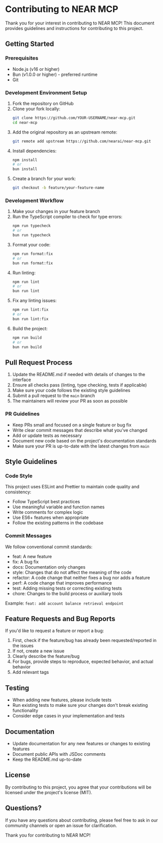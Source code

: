 # Contributing to NEAR MCP

Thank you for your interest in contributing to NEAR MCP! This document provides guidelines and instructions for contributing to this project.

## Getting Started

### Prerequisites

- Node.js (v16 or higher)
- Bun (v1.0.0 or higher) - preferred runtime
- Git

### Development Environment Setup

1. Fork the repository on GitHub
2. Clone your fork locally:
   ```bash
   git clone https://github.com/YOUR-USERNAME/near-mcp.git
   cd near-mcp
   ```
3. Add the original repository as an upstream remote:
   ```bash
   git remote add upstream https://github.com/nearai/near-mcp.git
   ```
4. Install dependencies:
   ```bash
   npm install
   # or
   bun install
   ```
5. Create a branch for your work:
   ```bash
   git checkout -b feature/your-feature-name
   ```

### Development Workflow

1. Make your changes in your feature branch
2. Run the TypeScript compiler to check for type errors:
   ```bash
   npm run typecheck
   # or
   bun run typecheck
   ```
3. Format your code:
   ```bash
   npm run format:fix
   # or
   bun run format:fix
   ```
4. Run linting:
   ```bash
   npm run lint
   # or
   bun run lint
   ```
5. Fix any linting issues:
   ```bash
   npm run lint:fix
   # or
   bun run lint:fix
   ```
6. Build the project:
   ```bash
   npm run build
   # or
   bun run build
   ```

## Pull Request Process

1. Update the README.md if needed with details of changes to the interface
2. Ensure all checks pass (linting, type checking, tests if applicable)
3. Make sure your code follows the existing style guidelines
4. Submit a pull request to the `main` branch
5. The maintainers will review your PR as soon as possible

### PR Guidelines

- Keep PRs small and focused on a single feature or bug fix
- Write clear commit messages that describe what you've changed
- Add or update tests as necessary
- Document new code based on the project's documentation standards
- Make sure your PR is up-to-date with the latest changes from `main`

## Style Guidelines

### Code Style

This project uses ESLint and Prettier to maintain code quality and consistency:

- Follow TypeScript best practices
- Use meaningful variable and function names
- Write comments for complex logic
- Use ES6+ features when appropriate
- Follow the existing patterns in the codebase

### Commit Messages

We follow conventional commit standards:

- feat: A new feature
- fix: A bug fix
- docs: Documentation only changes
- style: Changes that do not affect the meaning of the code
- refactor: A code change that neither fixes a bug nor adds a feature
- perf: A code change that improves performance
- test: Adding missing tests or correcting existing tests
- chore: Changes to the build process or auxiliary tools

Example: `feat: add account balance retrieval endpoint`

## Feature Requests and Bug Reports

If you'd like to request a feature or report a bug:

1. First, check if the feature/bug has already been requested/reported in the issues
2. If not, create a new issue
3. Clearly describe the feature/bug
4. For bugs, provide steps to reproduce, expected behavior, and actual behavior
5. Add relevant tags

## Testing

- When adding new features, please include tests
- Run existing tests to make sure your changes don't break existing functionality
- Consider edge cases in your implementation and tests

## Documentation

- Update documentation for any new features or changes to existing features
- Document public APIs with JSDoc comments
- Keep the README.md up-to-date

## License

By contributing to this project, you agree that your contributions will be licensed under the project's license (MIT).

## Questions?

If you have any questions about contributing, please feel free to ask in our community channels or open an issue for clarification.

Thank you for contributing to NEAR MCP!
